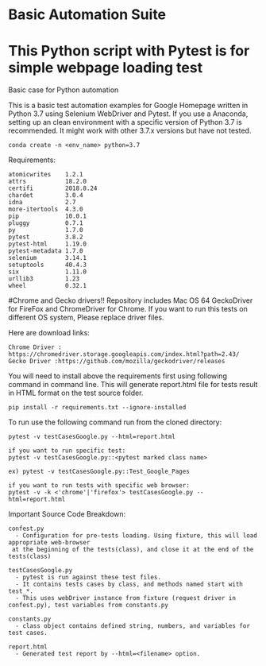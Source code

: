 # Basic Automation Suite
This Python script with Pytest is for simple webpage loading test
=======
Basic case for Python automation 

This is a basic test automation examples for Google Homepage written in Python 3.7 using Selenium WebDriver and Pytest.
If you use a Anaconda, setting up an clean environment with a specific version of Python 3.7 is recommended. It might work with other 3.7.x versions but have not tested. 

```
conda create -n <env_name> python=3.7
```

Requirements:
```
atomicwrites    1.2.1    
attrs           18.2.0   
certifi         2018.8.24
chardet         3.0.4    
idna            2.7      
more-itertools  4.3.0    
pip             10.0.1   
pluggy          0.7.1    
py              1.7.0    
pytest          3.8.2    
pytest-html     1.19.0   
pytest-metadata 1.7.0    
selenium        3.14.1   
setuptools      40.4.3   
six             1.11.0   
urllib3         1.23     
wheel           0.32.1  
```

#Chrome and Gecko drivers!!
Repository includes Mac OS 64 GeckoDriver for FireFox and ChromeDriver for Chrome. If you want to run this tests on different OS system, Please replace driver files.

Here are download links:
```
Chrome Driver : https://chromedriver.storage.googleapis.com/index.html?path=2.43/
Gecko Driver :https://github.com/mozilla/geckodriver/releases
```

You will need to install above the requirements first using following command in command line.
This will generate report.html file for tests result in HTML format on the test source folder. 
```
pip install -r requirements.txt --ignore-installed
```

To run use the following command run from the cloned directory:
```
pytest -v testCasesGoogle.py --html=report.html

if you want to run specific test:
pytest -v testCasesGoogle.py::<pytest marked class name>

ex) pytest -v testCasesGoogle.py::Test_Google_Pages

if you want to run tests with specific web browser:
pytest -v -k <'chrome'|'firefox'> testCasesGoogle.py --html=report.html 

```

Important Source Code Breakdown:
```
confest.py 
  - Configuration for pre-tests loading. Using fixture, this will load appropriate web-browser
 at the beginning of the tests(class), and close it at the end of the tests(class)

testCasesGoogle.py
  - pytest is run against these test files. 
  - It contains tests cases by class, and methods named start with test_*.
  - This uses webDriver instance from fixture (request driver in confest.py), test variables from constants.py 
  
constants.py
  - class object contains defined string, numbers, and variables for test cases. 
  
report.html 
  - Generated test report by --html=<filename> option.
```
